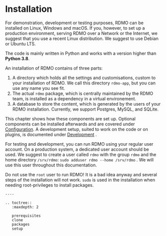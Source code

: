 # Installation

For demonstration, development or testing purposes, RDMO can be installed on Linux, Windows and macOS. If you, however, to set up a production environment, serving RDMO over a Network or the Internet, we suggest that you use a recent Linux distribution. We suggest to use Debian or Ubuntu LTS.

The code is mainly written in Python and works with a version higher than **Python 3.8**.

An installation of RDMO contains of three parts:

1) A directory which holds all the settings and customisations, custom to your installation of RDMO. We call this directory `rdmo-app`, but you can use any name you see fit.
2) The actual `rdmo` package, which is centrally maintained by the RDMO team, is installed as a dependency in a virtual environement.
3) A database to store the content, which is generated by the users of your RDMO installation. Currently, we support Postgres, MySQL, and SQLite.

This chapter shows how these components are set up. Optional components can be installed afterwards and are covered under [Configuration](../configuration/index.html). A development setup, suited to work on the code or on plugins, is documented under [Development](../development/index.html) .

For testing and development, you can run RDMO using your regular user account. On a production system, a dedicated user account should be used. We suggest to create a user called `rdmo` with the group `rdmo` and the home directory `/srv/rdmo`: `sudo adduser rdmo --home /srv/rdmo` . We will use this user throughout this documentation.

Do not use the `root` user to run RDMO! It is a bad idea anyway and several steps of the installation will not work. `sudo` is used in the installation when needing root-privileges to install packages.

```eval_rst
----

.. toctree::
   :maxdepth: 2

   prerequisites
   clone
   packages
   setup
```
